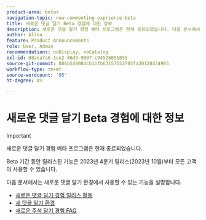 ```yaml
---
product-area: betas
navigation-topic: new-commenting-exprience-beta
title: 새로운 댓글 달기 Beta 경험에 대한 정보
description: 새로운 댓글 달기 경험 베타 프로그램은 현재 종료되었습니다. 다음 문서에서는에서 사용할 수 있는 기능을 새로운 댓글 달기 환경으로 문서화합니다.
author: Alina
feature: Product Announcements
role: User, Admin
recommendations: noDisplay, noCatalog
exl-id: 08aea7a6-1ce2-46d9-9807-c94526851655
source-git-commit: 886b5d9084cb1bfb63157152f05fa20128d34903
workflow-type: tm+mt
source-wordcount: '95'
ht-degree: 0%

---
```


# 새로운 댓글 달기 Beta 경험에 대한 정보

>[!IMPORTANT]
>
>새로운 댓글 달기 경험 베타 프로그램은 현재 종료되었습니다.
>
>Beta 기간 동안 릴리스된 기능은 2023년 4분기 릴리스(2023년 10월)부터 모든 고객이 사용할 수 있습니다.


다음 문서에서는 새로운 댓글 달기 환경에서 사용할 수 있는 기능을 설명합니다.

* [새로운 댓글 달기 경험 릴리스 활동](../new-commenting-experience-beta/new-commenting-beta-experience-release-activity.md)
* [새 댓글 달기 환경](../new-commenting-experience-beta/unified-commenting-experience.md)
* [새로운 주석 달기 경험 FAQ](../new-commenting-experience-beta/new-commenting-faq.md)
